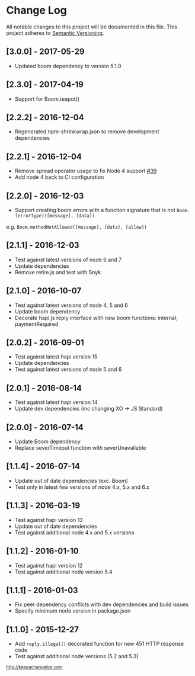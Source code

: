 # Change Log

All notable changes to this project will be documented in this file.
This project adheres to [Semantic Versioning](http://semver.org/).

## [3.0.0] - 2017-05-29
- Updated boom dependency to version 5.1.0

## [2.3.0] - 2017-04-19
- Support for Boom.teapot()

## [2.2.2] - 2016-12-04
- Regenerated npm-shrinkwrap.json to remove development dependencies

## [2.2.1] - 2016-12-04
- Remove spread operator usage to fix Node 4 support [#39](https://github.com/brainsiq/hapi-boom-decorators/issues/39)
- Add node 4 back to CI configuration

## [2.2.0] - 2016-12-03
- Support creating boom errors with a function signature that is not `Boom.[errorType]([message], [data])`

e.g. `Boom.methodNotAllowed([message], [data], [allow])`

## [2.1.1] - 2016-12-03
- Test against latest versions of node 6 and 7
- Update dependencies
- Remove retire.js and test with Snyk

## [2.1.0] - 2016-10-07
- Test against latest versions of node 4, 5 and 6
- Update boom dependency
- Decorate hapi.js reply interface with new boom functions: internal, paymentRequired

## [2.0.2] - 2016-09-01
- Test against latest hapi version 15
- Update dependencies
- Test against latest versions of node 5 and 6

## [2.0.1] - 2016-08-14
- Test against latest hapi version 14
- Update dev dependencies (inc changing XO -> JS Standard)

## [2.0.0] - 2016-07-14
- Update Boom dependency
- Replace severTimeout function with severUnavailable

## [1.1.4] - 2016-07-14
- Update out of date dependencies (exc. Boom)
- Test only in latest few versions of node 4.x, 5.x and 6.x

## [1.1.3] - 2016-03-19
- Test against hapi version 13
- Update out of date dependencies
- Test against additional node 4.x and 5.x versions

## [1.1.2] - 2016-01-10
- Test against hapi version 12
- Test against additional node version 5.4

## [1.1.1] - 2016-01-03
- Fix peer dependency conflicts with dev dependencies and build issues
- Specify minimum node version in package.json

## [1.1.0] - 2015-12-27
- Add `reply.illegal()` decorated function for new 451 HTTP response code
- Test against additional node versions (5.2 and 5.3)

<sub>http://keepachangelog.com</sub>
